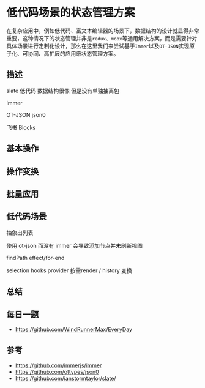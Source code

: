 # 低代码场景的状态管理方案
在复杂应用中，例如低代码、富文本编辑器的场景下，数据结构的设计就显得非常重要，这种情况下的状态管理并非是`redux`、`mobx`等通用解决方案，而是需要针对具体场景进行定制化设计，那么在这里我们来尝试基于`Immer`以及`OT-JSON`实现原子化、可协同、高扩展的应用级状态管理方案。


## 描述
slate 低代码 数据结构很像 但是没有单独抽离包

Immer

OT-JSON json0

飞书 Blocks

## 基本操作

## 操作变换

## 批量应用

## 低代码场景
抽象出列表

使用 ot-json 而没有 immer 会导致添加节点并未刷新视图 

findPath effect/for-end

selection hooks provider 按需render / history 变换

## 总结


## 每日一题

- <https://github.com/WindRunnerMax/EveryDay>

## 参考

- <https://github.com/immerjs/immer>
- <https://github.com/ottypes/json0>
- <https://github.com/ianstormtaylor/slate/>

